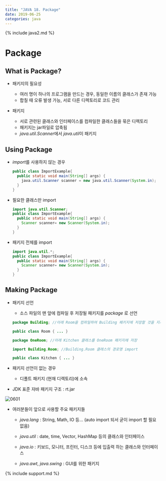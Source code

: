 ```yaml
---
title: "JAVA 18. Package"
date: 2019-06-25
categories: java
---
```


{% include java2.md %}

# Package

## What is Package?

* 패키지의 필요성
  * 여러 명이 하나의 프로그램을 만드는 경우, 동일한 이름의 클래스가 존재 가능
  * 합칠 때 오류 발생 가능, 서로 다른 디렉토리로 코드 관리
  
* 패키지
  * 서로 관련된 클래스와 인터페이스를 컴파일한 클래스들을 묶은 디렉토리
  * 패키지는 jar파일로 압축됨
  * *java.util.Scanner*에서 *java.util*이 패키지
  
## Using Package

* *import*를 사용하지 않는 경우

  ~~~java
  public class ImportExample{
    public static void main(String[] args) {
      java.util.Scanner scanner = new java.util.Scanner(System.in);
    }
  }
  ~~~

* 필요한 클래스만 import

  ~~~java
  import java.util.Scanner;
  public class ImportExample{
    public static void main(String[] args) {
      Scanner scanner= new Scanner(System.in);
    }
  }
  ~~~

* 패키지 전체를 import

  ~~~java
  import java.util.*;
  public class ImportExample{
    public static void main(String[] args) {
      Scanner scanner= new Scanner(System.in);
    }
  }
  ~~~

## Making Package

* 패키지 선언
  * 소스 파일의 맨 앞에 컴파일 후 저장될 패키지를 *package* 로 선언
  
  ~~~java
  package Building; //아래 Room을 컴파일하여 Building 패키지에 저장할 것을 지시
  
  public class Room { ... }
  ~~~
  
  ~~~java
  package OneRoom; //아래 Kitchen 클래스를 OneRoom 패키지에 저장
  
  import Building.Room; //Building.Room 클래스의 경로명 import
  
  public class Kitchen { ... }
  ~~~

* 패키지 선언이 없는 경우
  * 디폴트 패키지 (현재 디렉토리)에 소속

* JDK 표준 자바 패키지 구조 : rt.jar

![0601](https://user-images.githubusercontent.com/26007107/60069996-05ae5600-9750-11e9-9883-f8da760b6c00.png)


* 여러분들이 앞으로 사용할 주요 패키지들

  * *java.lang* : String, Math, IO 등... (auto import 되서 굳이 import 할 필요 없음)
  
  * *java.util* : date, time, Vector, HashMap 등의 클래스와 인터페이스
  
  * *java.io* : 키보드, 모니터, 프린터, 디스크 등에 입출력 하는 클래스와 인터페이스
  
  * *java.awt*, *java.swing* : GUI를 위한 패키지
  
{% include support.md %}
